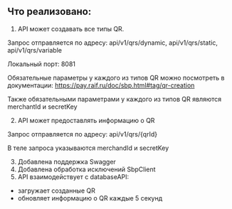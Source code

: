 ## Что реализовано:
1) API может создавать все типы QR. 

Запрос отправляется по адресу: api/v1/qrs/dynamic, api/v1/qrs/static, api/v1/qrs/variable

Локальный порт: 8081

Обязательные параметры у каждого из типов QR можно посмотреть в документации:
https://pay.raif.ru/doc/sbp.html#tag/qr-creation

Также обязательными параметрами у каждого из типов QR являются merchantId и secretKey

2) API может предоставлять информацию о QR

Запрос отправляется по адресу: api/v1/qrs/{qrId}

В теле запроса указываются merchandId и secretKey

3) Добавлена поддержка Swagger
4) Добавлена обработка исключений SbpClient
5) API взаимодействует с databaseAPI:
- загружает созданные QR
- обновляет информацию о QR каждые 5 секунд




